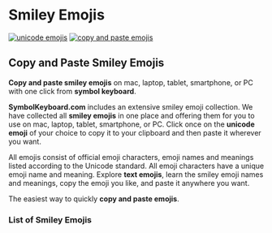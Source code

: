 # Smiley Emojis
[![unicode emojis](https://img.shields.io/badge/github-emojis-green.svg)](https://github.com/symbolkeyboard/emojis)
[![copy and paste emojis](https://img.shields.io/badge/source-symbolkeyboad.com-orange.svg)](https://symbolkeyboard.com)
## Copy and Paste Smiley Emojis

**Copy and paste smiley emojis** on mac, laptop, tablet, smartphone, or PC with one click from **symbol keyboard**.

**SymbolKeyboard.com** includes an extensive smiley emoji collection. We have collected all **smiley emojis** in one place and offering them for you to use on mac, laptop, tablet, smartphone, or PC. Click once on the **unicode emoji** of your choice to copy it to your clipboard and then paste it wherever you want.

All emojis consist of official emoji characters, emoji names and meanings listed according to the Unicode standard. All emoji characters have a unique emoji name and meaning. Explore **text emojis**, learn the smiley emoji names and meanings, copy the emoji you like, and paste it anywhere you want.

The easiest way to quickly **copy and paste emojis**.
### List of Smiley Emojis
